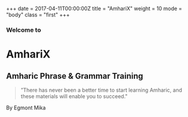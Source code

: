 +++
date = 2017-04-11T00:00:00Z
title = "AmhariX"
weight = 10
mode = "body"
class = "first"
+++
### Welcome to
# AmhariX
## Amharic Phrase & Grammar Training

> ”There has never been a better time to start learning Amharic, and these materials will enable you to succeed."

By Egmont Mika